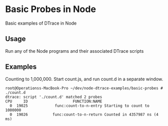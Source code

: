 Basic Probes in Node
=====================

Basic examples of DTrace in Node

Usage
-----

Run any of the Node programs and their associated DTrace scripts

Examples
--------

Counting to 1,000,000.  Start count.js, and run count.d in a separate window.

    root@Operationss-MacBook-Pro ~/dev/node-dtrace-examples/basic-probes #  ./count.d
    dtrace: script './count.d' matched 2 probes
    CPU     ID                    FUNCTION:NAME
      0  19025            func:count-to-n-entry Starting to count to 1000000
      0  19026           func:count-to-n-return Counted in 4357987 ns (4 ms)
